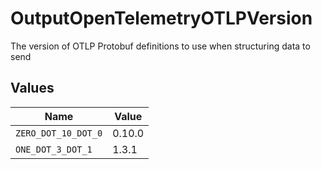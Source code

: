# OutputOpenTelemetryOTLPVersion

The version of OTLP Protobuf definitions to use when structuring data to send


## Values

| Name                | Value               |
| ------------------- | ------------------- |
| `ZERO_DOT_10_DOT_0` | 0.10.0              |
| `ONE_DOT_3_DOT_1`   | 1.3.1               |